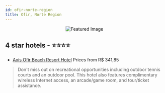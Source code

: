 ```yaml
---
id: ofir-norte-region
title: Ofir, Norte Region
---
```


<center><img src="https://i.travelapi.com/hotels/2000000/1440000/1437600/1437558/883d0b09_z.jpg" alt="Featured Image" /></center>


##  4 star hotels - ⭐️⭐️⭐️⭐️

-    [Axis Ofir Beach Resort Hotel](https://us.hurb.com/hotels/ofir/axis-ofir-beach-resort-hotel-JNP-JP731424?cmp=18055) Prices from R$ 341,85
   > Don't miss out on recreational opportunities including outdoor tennis courts and an outdoor pool. This hotel also features complimentary wireless Internet access, an arcade/game room, and tour/ticket assistance.
